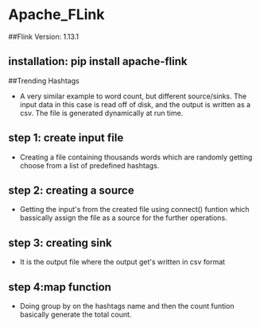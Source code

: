 # Apache_FLink
##Flink Version: 1.13.1

## installation: pip install apache-flink

##Trending Hashtags
* A very similar example to word count, but different source/sinks. The input data in this case is read off of disk, and the output is written as a csv. The file is generated dynamically at run time.

## step 1: create input file
* Creating a file containing thousands words which are randomly getting choose from a list of predefined hashtags.

## step 2: creating a source
* Getting the input's from the created file using connect() funtion which bassically assign the file as a source for the further operations.

## step 3: creating sink
* It is the output file where the output get's written in csv format

## step 4:map function
* Doing group by on the hashtags name and then the count funtion basically generate the total count.
